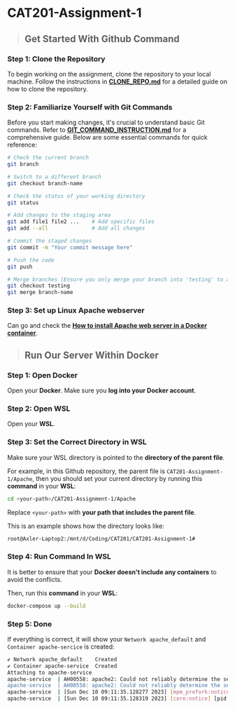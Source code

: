 # CAT201-Assignment-1

> ## Get Started With Github Command
### Step 1: Clone the Repository

To begin working on the assignment, clone the repository to your local machine. Follow the instructions in [**CLONE_REPO.md**](CLONE_REPO.md) for a detailed guide on how to clone the repository.

### Step 2: Familiarize Yourself with Git Commands

Before you start making changes, it's crucial to understand basic Git commands. Refer to [**GIT_COMMAND_INSTRUCTION.md**](GIT_COMMAND_INSTRUCTION.md) for a comprehensive guide. Below are some essential commands for quick reference:

```bash
# Check the current branch
git branch

# Switch to a different branch
git checkout branch-name

# Check the status of your working directory
git status

# Add changes to the staging area
git add file1 file2 ...    # Add specific files
git add --all              # Add all changes

# Commit the staged changes
git commit -m "Your commit message here"

# Push the code
git push

# Merge branches (Ensure you only merge your branch into 'testing' to avoid issues)
git checkout testing
git merge branch-name
```

### Step 3: Set up Linux Apache webserver

Can go and check the [**How to install Apache web server in a Docker container**](DOCKER_APACHE_SERVER.md).

> ## Run Our Server Within Docker
### Step 1: Open Docker

Open your **Docker**. Make sure you **log into your Docker account**.

### Step 2: Open WSL

Open your **WSL**.

### Step 3: Set the Correct Directory in WSL

Make sure your WSL directory is pointed to the **directory of the parent file**.

For example, in this Github repository, the parent file is `CAT201-Assignment-1/Apache`, then you should set your current directory by running this **command** in your **WSL**:
```bash
cd <your-path>/CAT201-Assignment-1/Apache
```
Replace `<your-path>` with **your path that includes the parent file**.

This is an example shows how the directory looks like:
```bash
root@Axler-Laptop2:/mnt/d/Coding/CAT201/CAT201-Assignment-1#
```

### Step 4: Run Command In WSL

It is better to ensure that your **Docker doesn't include any containers** to avoid the conflicts.

Then, run this **command** in your **WSL**:
```bash
docker-compose up --build
```

### Step 5: Done
If everything is correct, it will show your `Network apache_default` and `Container apache-sercice` is created:
```bash
✔ Network apache_default    Created                                                                                                   0.1s 
✔ Container apache-service  Created                                                                                                   0.9s 
Attaching to apache-service
apache-service  | AH00558: apache2: Could not reliably determine the server's fully qualified domain name, using 172.20.0.2. Set the 'ServerName' directive globally to suppress this message
apache-service  | AH00558: apache2: Could not reliably determine the server's fully qualified domain name, using 172.20.0.2. Set the 'ServerName' directive globally to suppress this message
apache-service  | [Sun Dec 10 09:11:35.128277 2023] [mpm_prefork:notice] [pid 1] AH00163: Apache/2.4.57 (Debian) PHP/8.3.0 configured -- resuming normal operations
apache-service  | [Sun Dec 10 09:11:35.128319 2023] [core:notice] [pid 1] AH00094: Command line: 'apache2 -D FOREGROUND'
```
